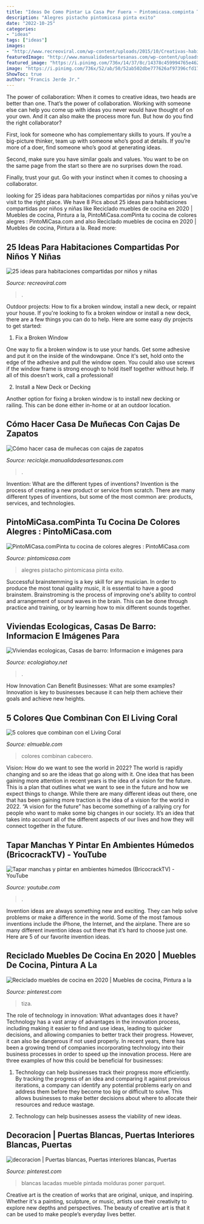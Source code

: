 ```yaml
---
title: "Ideas De Como Pintar La Casa Por Fuera ~ Pintomicasa.compinta Tu Cocina De Colores Alegres : Pintomicasa.com"
description: "Alegres pistacho pintomicasa pinta exito"
date: "2022-10-25"
categories:
- "ideas"
tags: ["ideas"]
images:
- "http://www.recreoviral.com/wp-content/uploads/2015/10/Creativas-habitaciones-compartidas-por-niños-y-niñas-12.jpg"
featuredImage: "http://www.manualidadesartesanas.com/wp-content/uploads/2015/10/casa-munecas-cajas-zapatos.jpg"
featured_image: "https://i.pinimg.com/736x/14/37/8c/14378c459994765e462a3378fb02fb49.jpg"
image: "https://i.pinimg.com/736x/52/ab/50/52ab502dbe777626af97396cfd17ab0c--white-doors-parquet.jpg"
ShowToc: true
author: "Francis Jerde Jr."
---
```



The power of collaboration:
When it comes to creative ideas, two heads are better than one. That’s the power of collaboration.
Working with someone else can help you come up with ideas you never would have thought of on your own. And it can also make the process more fun. But how do you find the right collaborator?

First, look for someone who has complementary skills to yours. If you’re a big-picture thinker, team up with someone who’s good at details. If you’re more of a doer, find someone who’s good at generating ideas.

Second, make sure you have similar goals and values. You want to be on the same page from the start so there are no surprises down the road.

Finally, trust your gut. Go with your instinct when it comes to choosing a collaborator.

	

		
looking for 25 ideas para habitaciones compartidas por niños y niñas you've visit to the right place. We have 8 Pics about 25 ideas para habitaciones compartidas por niños y niñas like Reciclado muebles de cocina en 2020 | Muebles de cocina, Pintura a la, PintoMiCasa.comPinta tu cocina de colores alegres : PintoMiCasa.com and also Reciclado muebles de cocina en 2020 | Muebles de cocina, Pintura a la. Read more:
		
    
## 25 Ideas Para Habitaciones Compartidas Por Niños Y Niñas

<img loading=lazy src="http://www.recreoviral.com/wp-content/uploads/2015/10/Creativas-habitaciones-compartidas-por-niños-y-niñas-12.jpg" onerror="this.onerror=null;this.src='https://tse4.mm.bing.net/th?id=OIP.ZueAjsHcfYZvrHd_8oIy4wHaE8&amp;pid=15.1';" alt="25 ideas para habitaciones compartidas por niños y niñas">

_Source: recreoviral.com_

>. 

	

Outdoor projects: How to fix a broken window, install a new deck, or repaint your house.
If you're looking to fix a broken window or install a new deck, there are a few things you can do to help. Here are some easy diy projects to get started:
1. Fix a Broken Window

One way to fix a broken window is to use your hands. Get some adhesive and put it on the inside of the windowpane. Once it's set, hold onto the edge of the adhesive and pull the window open. You could also use screws if the window frame is strong enough to hold itself together without help. If all of this doesn't work, call a professional!

2. Install a New Deck or Decking

Another option for fixing a broken window is to install new decking or railing. This can be done either in-home or at an outdoor location.

    
## Cómo Hacer Casa De Muñecas Con Cajas De Zapatos

<img loading=lazy src="http://www.manualidadesartesanas.com/wp-content/uploads/2015/10/casa-munecas-cajas-zapatos.jpg" onerror="this.onerror=null;this.src='https://tse1.mm.bing.net/th?id=OIP.A22GTSHb2Ha0HoGdCG5HIQHaL-&amp;pid=15.1';" alt="Cómo hacer casa de muñecas con cajas de zapatos">

_Source: reciclaje.manualidadesartesanas.com_

>. 

	

Invention: What are the different types of inventions?
Invention is the process of creating a new product or service from scratch. There are many different types of inventions, but some of the most common are: products, services, and technologies.

    
## PintoMiCasa.comPinta Tu Cocina De Colores Alegres : PintoMiCasa.com

<img loading=lazy src="https://www.pintomicasa.com/img/2013/08/Cocina-naranja.jpg" onerror="this.onerror=null;this.src='https://tse4.mm.bing.net/th?id=OIP.DlDZuwb2aEpS4ewaMxcRCQHaFM&amp;pid=15.1';" alt="PintoMiCasa.comPinta tu cocina de colores alegres : PintoMiCasa.com">

_Source: pintomicasa.com_

>alegres pistacho pintomicasa pinta exito. 

	

Successful brainstemming is a key skill for any musician. In order to produce the most tonal quality music, it is essential to have a good brainstem. Brainstroming is the process of improving one's ability to control and arrangement of sound waves in the brain. This can be done through practice and training, or by learning how to mix different sounds together.

    
## Viviendas Ecologicas, Casas De Barro: Informacion E Imágenes Para

<img loading=lazy src="http://ecologiahoy.net/wp-content/uploads/2016/08/927978b64d0b1f95931f6037ac9c0295.jpg" onerror="this.onerror=null;this.src='https://tse4.mm.bing.net/th?id=OIP.XLbrsTTe58jJIjprPuwvfAHaFj&amp;pid=15.1';" alt="Viviendas ecologicas, Casas de barro: Informacion e imágenes para">

_Source: ecologiahoy.net_

>. 

	

How Innovation Can Benefit Businesses: What are some examples?
Innovation is key to businesses because it can help them achieve their goals and achieve new heights.

    
## 5 Colores Que Combinan Con El Living Coral

<img loading=lazy src="https://www.elmueble.com/medio/2019/02/03/dormitorio-con-pintura-en-living-coral-y-cabecero-xl-gris-y-ropa-de-cama-rosa_1e39bc47_1397x2000.jpg" onerror="this.onerror=null;this.src='https://tse1.mm.bing.net/th?id=OIP.nwkkBVqH--0jO3OzfiZB2QHaKm&amp;pid=15.1';" alt="5 colores que combinan con el Living Coral">

_Source: elmueble.com_

>colores combinan cabecero. 

	

Vision: How do we want to see the world in 2022?
The world is rapidly changing and so are the ideas that go along with it. One idea that has been gaining more attention in recent years is the idea of a vision for the future. This is a plan that outlines what we want to see in the future and how we expect things to change. While there are many different ideas out there, one that has been gaining more traction is the idea of a vision for the world in 2022. 
“A vision for the future” has become something of a rallying cry for people who want to make some big changes in our society. It’s an idea that takes into account all of the different aspects of our lives and how they will connect together in the future.

    
## Tapar Manchas Y Pintar En Ambientes Húmedos (BricocrackTV) - YouTube

<img loading=lazy src="http://i1.ytimg.com/vi/Wv__ZKm7hXI/maxresdefault.jpg" onerror="this.onerror=null;this.src='https://tse3.mm.bing.net/th?id=OIP.PgbnBOzsti8cOUMLtyjrdQHaEK&amp;pid=15.1';" alt="Tapar manchas y pintar en ambientes húmedos (BricocrackTV) - YouTube">

_Source: youtube.com_

>. 

	

Invention ideas are always something new and exciting. They can help solve problems or make a difference in the world. Some of the most famous inventions include the iPhone, the Internet, and the airplane. There are so many different invention ideas out there that it’s hard to choose just one. Here are 5 of our favorite invention ideas.

    
## Reciclado Muebles De Cocina En 2020 | Muebles De Cocina, Pintura A La

<img loading=lazy src="https://i.pinimg.com/736x/14/37/8c/14378c459994765e462a3378fb02fb49.jpg" onerror="this.onerror=null;this.src='https://tse1.mm.bing.net/th?id=OIP.6ekbx8EiF40pynvg3BZV1gHaJQ&amp;pid=15.1';" alt="Reciclado muebles de cocina en 2020 | Muebles de cocina, Pintura a la">

_Source: pinterest.com_

>tiza. 

	

The role of technology in innovation: What advantages does it have?
Technology has a vast array of advantages in the innovation process, including making it easier to find and use ideas, leading to quicker decisions, and allowing companies to better track their progress. However, it can also be dangerous if not used properly. In recent years, there has been a growing trend of companies incorporating technology into their business processes in order to speed up the innovation process. Here are three examples of how this could be beneficial for businesses: 
1) Technology can help businesses track their progress more efficiently. By tracking the progress of an idea and comparing it against previous iterations, a company can identify any potential problems early on and address them before they become too big or difficult to solve. This allows businesses to make better decisions about where to allocate their resources and reduce wastage. 

2) Technology can help businesses assess the viability of new ideas.

    
## Decoracion | Puertas Blancas, Puertas Interiores Blancas, Puertas

<img loading=lazy src="https://i.pinimg.com/736x/52/ab/50/52ab502dbe777626af97396cfd17ab0c--white-doors-parquet.jpg" onerror="this.onerror=null;this.src='https://tse3.mm.bing.net/th?id=OIP.Cbs0cOCCIA8Jjt0mg4offQHaJ4&amp;pid=15.1';" alt="decoracion | Puertas blancas, Puertas interiores blancas, Puertas">

_Source: pinterest.com_

>blancas lacadas mueble pintada molduras poner parquet. 

	

Creative art is the creation of works that are original, unique, and inspiring. Whether it's a painting, sculpture, or music, artists use their creativity to explore new depths and perspectives. The beauty of creative art is that it can be used to make people’s everyday lives better.

